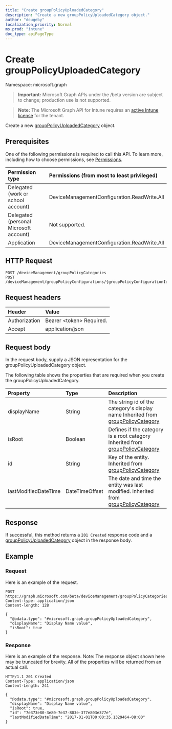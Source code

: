 ```yaml
---
title: "Create groupPolicyUploadedCategory"
description: "Create a new groupPolicyUploadedCategory object."
author: "dougeby"
localization_priority: Normal
ms.prod: "intune"
doc_type: apiPageType
---
```


# Create groupPolicyUploadedCategory

Namespace: microsoft.graph

> **Important:** Microsoft Graph APIs under the /beta version are subject to change; production use is not supported.

> **Note:** The Microsoft Graph API for Intune requires an [active Intune license](https://go.microsoft.com/fwlink/?linkid=839381) for the tenant.

Create a new [groupPolicyUploadedCategory](../resources/intune-grouppolicy-grouppolicyuploadedcategory.md) object.

## Prerequisites
One of the following permissions is required to call this API. To learn more, including how to choose permissions, see [Permissions](/graph/permissions-reference).

|Permission type|Permissions (from most to least privileged)|
|:---|:---|
|Delegated (work or school account)|DeviceManagementConfiguration.ReadWrite.All|
|Delegated (personal Microsoft account)|Not supported.|
|Application|DeviceManagementConfiguration.ReadWrite.All|

## HTTP Request
<!-- {
  "blockType": "ignored"
}
-->
``` http
POST /deviceManagement/groupPolicyCategories
POST /deviceManagement/groupPolicyConfigurations/{groupPolicyConfigurationId}/definitionValues/{groupPolicyDefinitionValueId}/presentationValues/{groupPolicyPresentationValueId}/presentation/definition/category/children
```

## Request headers
|Header|Value|
|:---|:---|
|Authorization|Bearer &lt;token&gt; Required.|
|Accept|application/json|

## Request body
In the request body, supply a JSON representation for the groupPolicyUploadedCategory object.

The following table shows the properties that are required when you create the groupPolicyUploadedCategory.

|Property|Type|Description|
|:---|:---|:---|
|displayName|String|The string id of the category's display name Inherited from [groupPolicyCategory](../resources/intune-grouppolicy-grouppolicycategory.md)|
|isRoot|Boolean|Defines if the category is a root category Inherited from [groupPolicyCategory](../resources/intune-grouppolicy-grouppolicycategory.md)|
|id|String|Key of the entity. Inherited from [groupPolicyCategory](../resources/intune-grouppolicy-grouppolicycategory.md)|
|lastModifiedDateTime|DateTimeOffset|The date and time the entity was last modified. Inherited from [groupPolicyCategory](../resources/intune-grouppolicy-grouppolicycategory.md)|



## Response
If successful, this method returns a `201 Created` response code and a [groupPolicyUploadedCategory](../resources/intune-grouppolicy-grouppolicyuploadedcategory.md) object in the response body.

## Example

### Request
Here is an example of the request.
``` http
POST https://graph.microsoft.com/beta/deviceManagement/groupPolicyCategories
Content-type: application/json
Content-length: 128

{
  "@odata.type": "#microsoft.graph.groupPolicyUploadedCategory",
  "displayName": "Display Name value",
  "isRoot": true
}
```

### Response
Here is an example of the response. Note: The response object shown here may be truncated for brevity. All of the properties will be returned from an actual call.
``` http
HTTP/1.1 201 Created
Content-Type: application/json
Content-Length: 241

{
  "@odata.type": "#microsoft.graph.groupPolicyUploadedCategory",
  "displayName": "Display Name value",
  "isRoot": true,
  "id": "7e373e80-3e80-7e37-803e-377e803e377e",
  "lastModifiedDateTime": "2017-01-01T00:00:35.1329464-08:00"
}
```





